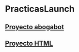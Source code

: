 # PracticasLaunch

## [Proyecto abogabot](https://github.com/CristhianDesposorio/PracticasLaunch/tree/main/PracticaAbogabot)

## [Proyecto HTML](https://github.com/CristhianDesposorio/PracticasLaunch/tree/main/Pastel)
